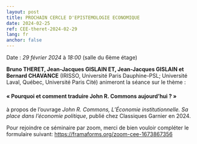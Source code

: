 ```yaml
---
layout: post
title: PROCHAIN CERCLE D'EPISTEMOLOGIE ECONOMIQUE
date: 2024-02-25
ref: CEE-theret-2024-02-29
lang: fr
anchor: false
---
```


<i class="fas fa-table"></i> Date : _29 février 2024_ à _18:00_ (salle du 6ème étage)

**Bruno THERET, Jean-Jacques GISLAIN ET, Jean-Jacques GISLAIN et Bernard CHAVANCE** (IRISSO, Université Paris Dauphine-PSL; Université Laval, Québec, Université Paris Cité)  animeront la séance sur le thème :

#### « Pourquoi et comment traduire John R. Commons aujourd’hui ? »

à propos de l’ouvrage *John R. Commons, L’Économie institutionnelle. Sa place dans l’économie politique*, publié chez Classiques Garnier en 2024. 

Pour rejoindre ce séminaire par zoom, merci de bien vouloir compléter le formulaire suivant: https://framaforms.org/zoom-cee-1673867356 
